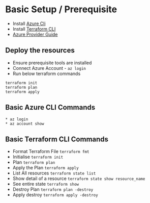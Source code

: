 # Basic Setup / Prerequisite

* Install [Azure Cli](https://learn.microsoft.com/en-us/cli/azure/install-azure-cli-macos#install-with-homebrew)
* Install [Terraform CLI](https://developer.hashicorp.com/terraform/tutorials/azure-get-started/install-cli)
* [Azure Provider Guide](https://registry.terraform.io/providers/hashicorp/azurerm/latest/docs)

## Deploy the resources
* Ensure prerequisite tools are installed
* Connect Azure Account - `az login`
* Run below terraform commands
```
terraform init
terraform plan
terraform apply

``` 


## Basic Azure CLI Commands

```
* az login
* az account show

```

## Basic Terraform CLI Commands

* Format Terraform File ```terraform fmt```
* Initialise ```terraform init```
* Plan ```terraform plan```
* Apply the Plan ```terraform apply```
* List All resources ```terraform state list```
* Show detail of a resource ```terraform state show resource_name```
* See entire state ```terraform show```
* Destroy Plan ```terraform plan -destroy```
* Apply destroy ```terraform apply -destroy```